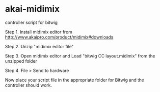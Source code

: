 # akai-midimix
controller script for bitwig


Step 1. Install midimix editor from http://www.akaipro.com/product/midimix#downloads

Step 2. Unzip "midimix editor file"

Step 3. Open midimix editor and Load "bitwig CC layout.midimix" from the unzipped folder

Step 4. File > Send to hardware

Now place your script file in the appropriate folder for Bitwig and the controller should work.

